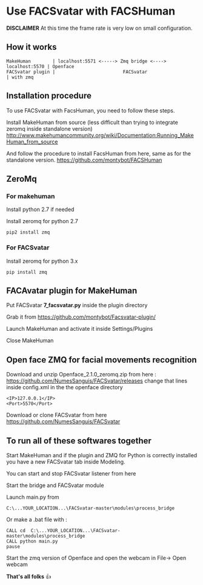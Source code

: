 # Use FACSvatar with FACSHuman
__DISCLAIMER__ 
At this time the frame rate is very low on small configuration.

## How it works

    MakeHuman        | localhost:5571 <-----> Zmq bridge <----> localhost:5570 | Openface
    FACSvatar plugin |                         FACSvatar                       | with zmq

## Installation procedure
To use FACSvatar with FacsHuman, you need to follow these steps.

Install MakeHuman from source (less difficult than trying to integrate zeromq inside standalone version)
http://www.makehumancommunity.org/wiki/Documentation:Running_MakeHuman_from_source

And follow the procedure to install FacsHuman from here, same as for the standalone version.
https://github.com/montybot/FACSHuman

## ZeroMq
### For makehuman
Install python 2.7 if needed

Install zeromq for python 2.7
```
pip2 install zmq
```
### For FACSvatar
Install zeromq for python 3.x
```
pip install zmq
```
## FACAvatar plugin for MakeHuman
Put FACSvatar __7_facsvatar.py__ inside the plugin directory

Grab it from 
https://github.com/montybot/Facsvatar-plugin/

Launch MakeHuman and activate it inside Settings/Plugins

Close MakeHuman

## Open face ZMQ for facial movements recognition
Download and unzip Openface_2.1.0_zeromq.zip from here :
https://github.com/NumesSanguis/FACSvatar/releases
change that lines inside config.xml in the the openface directory
```
<IP>127.0.0.1</IP>
<Port>5570</Port>
```

Download or clone FACSvatar from here
https://github.com/NumesSanguis/FACSvatar

## To run all of these softwares together
Start MakeHuman and if the plugin and ZMQ for Python is correctly installed you have a new FACSvatar tab inside Modeling.

You can start and stop FACSvatar listener from here

Start the bridge and FACSvatar module

Launch main.py from
```
C:\...YOUR_LOCATION...\FACSvatar-master\modules\process_bridge
```

Or make a .bat file with :
```
CALL cd  C:\...YOUR_LOCATION...\FACSvatar-master\modules\process_bridge
CALL python main.py
pause
```

Start the zmq version of Openface and open the webcam in File-> Open webcam

__That's all folks__ :+1:
